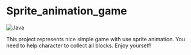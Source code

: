 # Sprite_animation_game
![Java](https://img.shields.io/badge/java-%23ED8B00.svg?style=for-the-badge&logo=java&logoColor=white)


This project represents nice simple game with use sprite animation. You need to help character to collect all blocks.
Enjoy yourself!
